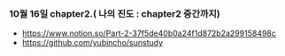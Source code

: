 ### 10월 16일 chapter2.( 나의 진도 : chapter2 중간까지) 
- https://www.notion.so/Part-2-37f5de40b0a24f1d872b2a299158498c 
- https://github.com/yubincho/sunstudy 
